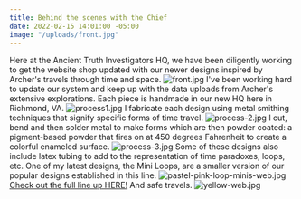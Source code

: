 ```yaml
---
title: Behind the scenes with the Chief
date: 2022-02-15 14:01:00 -05:00
image: "/uploads/front.jpg"
---
```


Here at the Ancient Truth Investigators HQ, we have been diligently working to get the website shop updated with our newer designs inspired by Archer's travels through time and space.
![front.jpg](/uploads/front.jpg)
I've been working hard to update our system and keep up with the data uploads from Archer's extensive explorations. Each piece is handmade in our new HQ here in Richmond, VA.
![process1.jpg](/uploads/process1.jpg)
I fabricate each design using metal smithing techniques that signify specific forms of time travel.
![process-2.jpg](/uploads/process-2.jpg)
I cut, bend and then solder metal to make forms which are then powder coated: a pigment-based powder that fires on at 450 degrees Fahrenheit to create a colorful enameled surface.
![process-3.jpg](/uploads/process-3.jpg)
Some of these designs also include latex tubing to add to the representation of time paradoxes, loops, etc. One of my latest designs, the Mini Loops, are a smaller version of our popular designs established in this line.
![pastel-pink-loop-minis-web.jpg](/uploads/pastel-pink-loop-minis-web.jpg)
[Check out the full line up HERE!](https://ancienttruthinvestigators.com/shop/) And safe travels.
![yellow-web.jpg](/uploads/yellow-web.jpg)